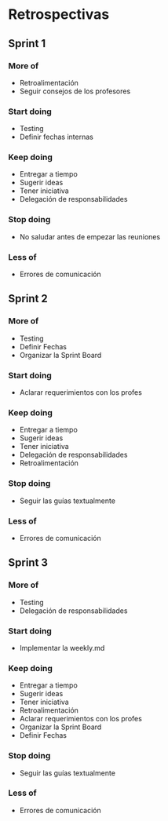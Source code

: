 # Retrospectivas #

## Sprint 1 ##
### More of ###
- Retroalimentación
- Seguir consejos de los profesores

### Start doing ###
- Testing
- Definir fechas internas

### Keep doing ###
- Entregar a tiempo
- Sugerir ideas
- Tener iniciativa
- Delegación de responsabilidades

### Stop doing ###
- No saludar antes de empezar las reuniones

### Less of ###
- Errores de comunicación

## Sprint 2 ##
### More of ###
- Testing
- Definir Fechas
- Organizar la Sprint Board

### Start doing ###
- Aclarar requerimientos con los profes

### Keep doing ###
- Entregar a tiempo
- Sugerir ideas
- Tener iniciativa
- Delegación de responsabilidades
- Retroalimentación

### Stop doing ###
- Seguir las guías textualmente

### Less of ###
- Errores de comunicación

## Sprint 3 ##
### More of ###
- Testing
- Delegación de responsabilidades

### Start doing ###
- Implementar la weekly.md

### Keep doing ###
- Entregar a tiempo
- Sugerir ideas
- Tener iniciativa
- Retroalimentación
- Aclarar requerimientos con los profes
- Organizar la Sprint Board
- Definir Fechas

### Stop doing ###
- Seguir las guías textualmente

### Less of ###
- Errores de comunicación